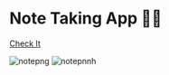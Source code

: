 <h1>Note Taking App 🌺🤍</h1>
<a href="https://maryama-mohamed.github.io/Note-Taking-App/"> Check It </a>

![notepng](https://github.com/user-attachments/assets/b2a1b42b-a8fa-4b82-968c-eb247807e033)
![notepnnh](https://github.com/user-attachments/assets/c63274ae-8b6c-49cf-8923-7e606bc10737)
